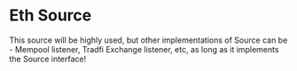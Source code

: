 # Eth Source

This source will be highly used, but other implementations of Source can be - Mempool listener, Tradfi Exchange listener, etc, as long as it implements the Source interface!
